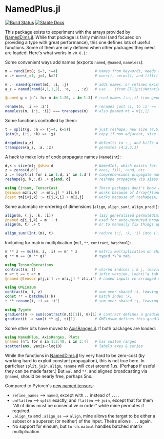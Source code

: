 # NamedPlus.jl

[![Build Status](https://travis-ci.org/mcabbott/NamedPlus.jl.svg?branch=master)](https://travis-ci.org/mcabbott/NamedPlus.jl)
[![Stable Docs](https://img.shields.io/badge/docs-blue.svg)](https://pkg.julialang.org/docs/NamedPlus/)

This package exists to experiment with the arrays provided by 
[NamedDims.jl](https://github.com/invenia/NamedDims.jl). 
While that package is fairly minimal (and focused on providing a type with great performance), 
this one defines lots of useful functions. Some of them are only defined when other packages 
they need are loaded. Here's what works in `v0.0.1`:

Some convenient ways add names (exports `named`, `@named`, `nameless`):
```julia
m = rand(Int8; i=3, j=4)                 # names from keywords, needs rand(Type, i=...)
m .+ ones(_=1, j=4, k=2)                 # ones(), zeros(), and fill() all work.

m .- named(parent(m), :i, :j)            # adds names, or refines existing ones, 
a_z = named(rand(4,1,1,2), :a, .., :z)   # use .. (from EllipsisNotation) to skip some.

@named g = [n^i for n in 1:20, i in 1:3] # read names (:n,:i) from generator's variables

rename(m, :i => :z')                     # renames just :i, to :z' == :z′
nameless(m, (:j, :i)) === transpose(m)   # also @named mt = m{j,i} 
```

Some functions controlled by them:
```julia
t = split(g, :n => (j=4, k=5))           # just reshape, new size (4,5,3),
join(t, (:i, :k) => :χ)                  # copy if non-adjacent, size (4,15).

dropdims(a_z)                            # defaults to :_, and kills all of them
transpose(a_z, :a, :z)                   # permutes (4,2,3,1)
```

A hack to make lots of code propagate names (`NamedInt`):
```julia
d,k = size(m); @show d                   # NamedInt, which exists for:
z = zeros(d,d')                          # ones, fill, rand, etc
z .= [sqrt(i) for i in 1:d, i′ in 1:d']  # comprehensions propagate names from (1:d)
reshape(g, k,:,d) .+ g[end, d]           # reshape propagate via sizes

using Einsum, TensorCast                 # These packages dont't know about names at all,
@einsum mz[i,k] := m[i,j] * z[i,k]       # works because of Array{}(undef, NamedInt...)
@cast tm[i⊗j,k] := t[j,k,i] + m[i,j]     # works because of reshape(A, NamedInt)
```

Some automatic re-ordering of dimensions (`align`, `align_sum!`, `align_prod!`):
```julia
align(m, (:j, :k, :i))                   # lazy generalised permutedims, (:j, :_, :i)
@named q{i,j,k} = m .+ t                 # used for auto-permuted broadcasting
align(m, t) .+ t                         # or to manually fix things up

align_sum!(Int.(m), t)                   # reduce (:j, :k, :i) into (:i, :j)
```

Including for matrix multiplication (`mul`, `*ᵃ`, `contract`, `batchmul`):
```julia
m *ᵃ z == mul(m, z, :i) == m' * z        # matrix multiplication on shared index,
g *ᵃ m == (m *ᵃ g)'                      # typed *\^a tab.

using TensorOperations
contract(m, t)                           # shared indices i & j, leaving only k
m ⊙ᵃ t == t ⊙ᵃ m                         # infix version, \odot\^a tab
@named @tensor p[j,i′] := m[i,j] * z[i,i′] # named inputs re-arranged via Strided

using OMEinsum
contract(m, t, z)                        # sum over shared :i, leaving (:j, :k, :i′)
const *ᵇ = batchmul(:k)                  # batch index :k,
t *ᵇ rename(t, :i => :i')                # sum over shared :j, leaving (:i, :i′, :k)

using Zygote                             
gradient(m -> sum(contract(m,t)[1]), m)[1] # contract defines a gradient
gradient(t -> sum(t *ᵇ q), t)[1]         # OMEinsum defines this gradient
```

Some other bits have moved to [AxisRanges.jl](https://github.com/mcabbott/AxisRanges.jl).
If both packages are loaded:

```julia
using NamedPlus, AxisRanges, Plots
@named [n^i for n in 1:2:40, i in 2:4]   # has custom ranges
scatter(ans, yaxis=:log10)               # labels axes & series
```

While the functions in [NamedDims.jl](https://github.com/invenia/NamedDims.jl) try very hard 
to be zero-cost (by working hard to exploit constant propagation), this is not true here.
In particluar `split`, `join`, `align`, `rename` will cost around 1μs.
(Perhaps if useful they can be made faster.) 
But `mul` and `*ᵃ`, and aligned broadcasting via `@named`, should be nearly free, perhaps 5ns.

Compared to Pytorch's [new named tensors](https://pytorch.org/docs/stable/named_tensor.html):

* `refine_names` ⟶ `named`, except with `..` instead of `...`.
* `unflatten` ⟶ `split` exactly, and `flatten` ⟶ `join`, except that for them "All of dims must be consecutive in order" while mine permutes if required.
* `.align_to` and `.align_as` ⟶ `align`, mine allows the target to be either a subset or a superset (or neither) of the input. Theirs allows `...` again.
* No support for einsum, but `torch.matmul` handles batched matrix multiplication.
